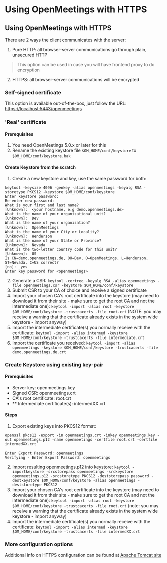 <!-- 
# Licensed under the Apache License, Version 2.0 (the "License") http://www.apache.org/licenses/LICENSE-2.0 -->

# Using OpenMeetings with HTTPS

## Using OpenMeetings with HTTPS

There are 2 ways the client communicates with the server:

1. Pure HTTP: all browser-server communications go through plain, unsecured HTTP

> This option can be used in case you will have frontend proxy to do encryption

2. HTTPS: all browser-server communications will be encrypted

### Self-signed certificate

This option is available out-of-the-box, just follow the URL: [https://localhost:5443/openmeetings](https://localhost:5443/openmeetings)

### 'Real' certificate
#### Prerequisites
1. You need OpenMeetings 5.0.x or later for this
1. Rename the existing keystore file `$OM_HOME/conf/keystore` to `$OM_HOME/conf/keystore.bak`

#### Create Keystore from the scratch
1. Create a new keystore and key, use the same password for both:

```
keytool -keysize 4096 -genkey -alias openmeetings -keyalg RSA -storetype PKCS12 -keystore $OM_HOME/conf/keystore
Enter keystore password:
Re-enter new password:
What is your first and last name?
[Unknown]:  <your hostname, e.g demo.openmeetings.de>
What is the name of your organizational unit?
[Unknown]:  Dev
What is the name of your organization?
[Unknown]:  OpenMeetings
What is the name of your City or Locality?
[Unknown]:  Henderson
What is the name of your State or Province?
[Unknown]:  Nevada
What is the two-letter country code for this unit?
[Unknown]:  US
Is CN=demo.openmeetings.de, OU=Dev, O=OpenMeetings, L=Henderson, ST=Nevada, C=US correct?
[no]:  yes
Enter key password for <openmeetings>
```

2. Generate a CSR: `keytool -certreq -keyalg RSA -alias openmeetings -file openmeetings.csr -keystore $OM_HOME/conf/keystore`
3. Submit CSR to your CA of choice and receive a signed certificate
4. Import your chosen CA's root certificate into the keystore (may need to download it from their site - make sure to get the root CA and not the intermediate one): `keytool -import -alias root -keystore $OM_HOME/conf/keystore -trustcacerts -file root.crt` (NOTE: you may receive a warning that the certificate already exists in the system wide keystore - import anyway)
5. Import the intermediate certificate(s) you normally receive with the certificate: `keytool -import -alias intermed -keystore $OM_HOME/conf/keystore -trustcacerts -file intermediate.crt`
6. Import the certificate you received: `keytool -import -alias openmeetings -keystore $OM_HOME/conf/keystore -trustcacerts -file demo.openmeetings.de.crt`

### Create Keystore using existing key-pair
#### Prerequisites
- Server key: openmeetings.key
- Signed CSR: openmeetings.crt
- CA's root certificate: root.crt
- ** Intermediate certificate(s): intermedXX.crt

#### Steps
1. Export existing keys into PKCS12 format:

```
openssl pkcs12 -export -in openmeetings.crt -inkey openmeetings.key -out openmeetings.p12 -name openmeetings -certfile root.crt -certfile intermedXX.crt`

Enter Export Password: openmeetings
Verifying - Enter Export Password: openmeetings
```
2. Import resulting openmeetings.p12 into keystore: `keytool -importkeystore -srcstorepass openmeetings -srckeystore openmeetings.p12 -srcstoretype PKCS12 -deststorepass password -destkeystore $OM_HOME/conf/keystore -alias openmeetings -deststoretype PKCS12`
3. Import your chosen CA's root certificate into the keystore (may need to download it from their site - make sure to get the root CA and not the intermediate one): `keytool -import -alias root -keystore $OM_HOME/conf/keystore -trustcacerts -file root.crt` (note: you may receive a warning that the certificate already exists in the system wide keystore - import anyway)
4. Import the intermediate certificate(s) you normally receive with the certificate: `keytool -import -alias intermed -keystore $OM_HOME/conf/keystore -trustcacerts -file intermedXX.crt`

### More configuration options

Additional info on HTTPS configuration can be found at [Apache Tomcat site](https://tomcat.apache.org/tomcat-9.0-doc/ssl-howto.html)
